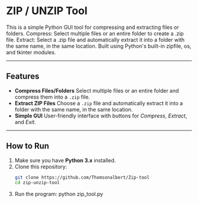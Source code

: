 # ZIP / UNZIP Tool

This is a simple Python GUI tool for compressing and extracting files or folders.  Compress: Select multiple files or an entire folder to create a .zip file. Extract: Select a .zip file and automatically extract it into a folder with the same name, in the same location. Built using Python's built-in zipfile, os, and tkinter modules.

---

##  Features
- **Compress Files/Folders**
  Select multiple files or an entire folder and compress them into a `.zip` file.
- **Extract ZIP Files**
  Choose a `.zip` file and automatically extract it into a folder with the same name, in the same location.
- **Simple GUI**
  User-friendly interface with buttons for *Compress*, *Extract*, and *Exit*.

---

##  How to Run
1. Make sure you have **Python 3.x** installed.
2. Clone this repository:
   ```bash
   git clone https://github.com/Thomsonalbert/Zip-tool
   cd zip-unzip-tool
3. Run the program:
   python zip_tool.py
